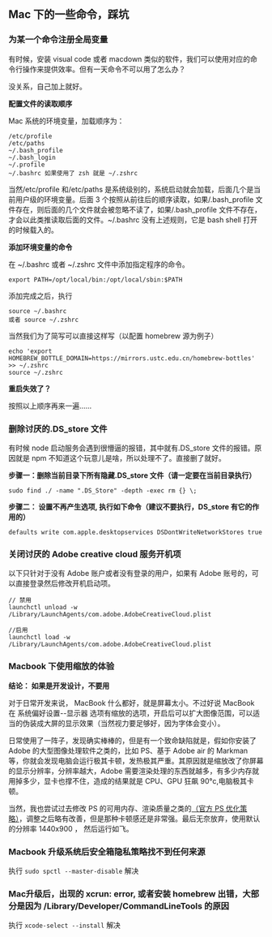 ## Mac 下的一些命令，踩坑

### 为某一个命令注册全局变量

有时候，安装 visual code 或者 macdown 类似的软件，我们可以使用对应的命令行操作来提供效率。但有一天命令不可以用了怎么办？

没关系，自己加上就好。

**配置文件的读取顺序**

Mac 系统的环境变量，加载顺序为：

```
/etc/profile
/etc/paths
~/.bash_profile
~/.bash_login
~/.profile
~/.bashrc 如果使用了 zsh 就是 ~/.zshrc
```

当然/etc/profile 和/etc/paths 是系统级别的，系统启动就会加载，后面几个是当前用户级的环境变量。后面 3 个按照从前往后的顺序读取，如果/.bash_profile 文件存在，则后面的几个文件就会被忽略不读了，如果/.bash_profile 文件不存在，才会以此类推读取后面的文件。~/.bashrc 没有上述规则，它是 bash shell 打开的时候载入的。

**添加环境变量的命令**

在 ~/.bashrc 或者 ~/.zshrc 文件中添加指定程序的命令。

```
export PATH=/opt/local/bin:/opt/local/sbin:$PATH
```

添加完成之后，执行

```
source ~/.bashrc
或者 source ~/.zshrc
```

当然我们为了简写可以直接这样写（以配置 homebrew 源为例子）

```
echo 'export HOMEBREW_BOTTLE_DOMAIN=https://mirrors.ustc.edu.cn/homebrew-bottles' >> ~/.zshrc
source ~/.zshrc
```

**重启失效了？**

按照以上顺序再来一遍……

### 删除讨厌的.DS_store 文件

有时候 node 启动服务会遇到很懵逼的报错，其中就有.DS_store 文件的报错。原因就是 npm 不知道这个玩意儿是啥，所以处理不了。直接删了就好。

**步骤一：删除当前目录下所有隐藏.DS_store 文件（请一定要在当前目录执行）**

```
sudo find ./ -name ".DS_Store" -depth -exec rm {} \;
```

**步骤二： 设置不再产生选项, 执行如下命令（建议不要执行，DS_store 有它的作用的）**

```
defaults write com.apple.desktopservices DSDontWriteNetworkStores true
```

### 关闭讨厌的 Adobe creative cloud 服务开机项

以下只针对于没有 Adobe 账户或者没有登录的用户，如果有 Adobe 账号的，可以直接登录然后修改开机启动项。

```
// 禁用
launchctl unload -w /Library/LaunchAgents/com.adobe.AdobeCreativeCloud.plist

//启用
launchctl load -w /Library/LaunchAgents/com.adobe.AdobeCreativeCloud.plist
```

### Macbook 下使用缩放的体验

**结论： 如果是开发设计，不要用**

对于日常开发来说， MacBook 什么都好，就是屏幕太小。不过好说 MacBook 在 系统偏好设置--显示器 选项有缩放的选项，开启后可以扩大图像范围，可以适当的伪装成大屏的显示效果（当然视力要足够好，因为字体会变小）。

日常使用了一阵子，发现确实棒棒的，但是有一个致命缺陷就是，假如你安装了 Adobe 的大型图像处理软件之类的，比如 PS、基于 Adobe air 的 Markman 等，你就会发现电脑会运行极其卡顿，发热极其严重。其原因就是缩放改了你屏幕的显示分辨率，分辨率越大，Adobe 需要渲染处理的东西就越多，有多少内存就用掉多少，显卡也撑不住，造成的结果就是 CPU、GPU 狂飙 90°c,电脑极其卡顿。

当然，我也尝试过去修改 PS 的可用内存、渲染质量之类的[（官方 PS 优化策略）](https://helpx.adobe.com/cn/photoshop/kb/optimize-photoshop-cc-performance.html)，调整之后略有改善，但是那种卡顿感还是非常强。最后无奈放弃，使用默认的分辨率 1440x900 ， 然后运行如飞。

### Macbook 升级系统后安全箱隐私策略找不到**任何来源**

执行 `sudo spctl --master-disable` 解决

### Mac升级后，出现的 xcrun: error, 或者安装 homebrew 出错，大部分是因为 **/Library/Developer/CommandLineTools** 的原因

执行 `xcode-select --install` 解决